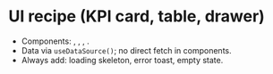 # UI recipe (KPI card, table, drawer)
- Components: <KPIGrid/>, <TimeSeries/>, <IncidentsTable/>, <IncidentDrawer/>.
- Data via `useDataSource()`; no direct fetch in components.
- Always add: loading skeleton, error toast, empty state.
